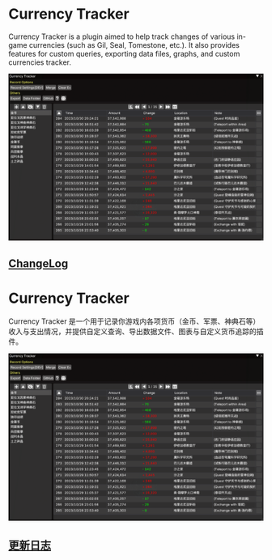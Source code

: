 # Currency Tracker

Currency Tracker is a plugin aimed to help track changes of various in-game currencies (such as Gil, Seal, Tomestone, etc.). It also provides features for custom queries, exporting data files, graphs, and custom currencies tracker.

![Currency Tracker](https://raw.githubusercontent.com/AtmoOmen/CurrencyTracker/master/Assets/img1.png)

## [ChangeLog](Changelogs.md#ChangeLog)

# Currency Tracker

Currency Tracker 是一个用于记录你游戏内各项货币（金币、军票、神典石等）收入与支出情况，并提供自定义查询、导出数据文件、图表与自定义货币追踪的插件。

![Currency Tracker](https://raw.githubusercontent.com/AtmoOmen/CurrencyTracker/master/Assets/img1.png)

## [更新日志](Changelogs.md#更新日志)
